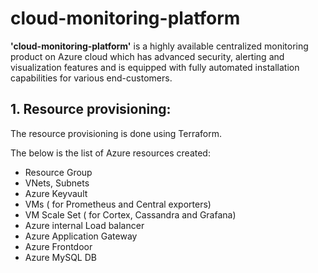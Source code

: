 # cloud-monitoring-platform
**'cloud-monitoring-platform'** is a highly available centralized monitoring product on Azure cloud which has advanced security, alerting and visualization features and is equipped with fully automated installation capabilities for various end-customers.

## 1. Resource provisioning:
The resource provisioning is done using Terraform.

The below is the list of Azure resources created:

- Resource Group
- VNets, Subnets
- Azure Keyvault
- VMs ( for Prometheus and Central exporters)
- VM Scale Set ( for Cortex, Cassandra and Grafana)
- Azure internal Load balancer
- Azure Application Gateway
- Azure Frontdoor
- Azure MySQL DB
